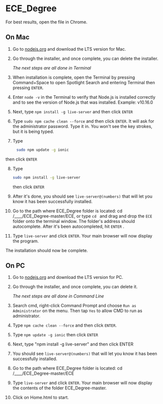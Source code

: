 # ECE_Degree

For best results, open the file in Chrome. 


## On Mac 

1. Go to [nodejs.org](https://nodejs.org/en/) and download the LTS version for Mac. 

2. Go through the installer, and once complete, you can delete the installer.

      *The next steps are all done in Terminal*
      
3. When installation is complete, open the Terminal by pressing Command+Space to open Spotlight Search and entering Terminal then pressing ```ENTER```.

4. Enter ```node -v``` in the Terminal to verify that Node.js is installed correctly and to see the version of Node.js that was installed. Example: v10.16.0

5. Next, type ```npm install -g live-server``` and then click ```ENTER```

6. Type  ```sudo npm cache clean --force``` and then click ```ENTER```. It will ask for the administrator password. Type it in. You won't see the key strokes, but it is being typed. 
     
7. Type
```bash
     sudo npm update -g ionic
```
then click ```ENTER```

 8. Type
    ```bash
    sudo npm install -g live-server
    ```
    then click ```ENTER```

9. After it's done, you should see ```live-server@(numbers)``` that will let you know it has been successfully installed. 

10. Go to the path where ECE_Degree folder is located: cd /____/ECE_Degree-master/ECE, or type ```cd ``` and drag and drop the ```ECE``` folder onto the terminal window. The folder's address should autocomplete. After it's been autocompleted, hit ```ENTER``` . 

11. Type ```live-server``` and click ```ENTER```. Your main browser will now display the program.
     
 The installation should now be complete.     
     
    

## On PC 

1. Go to [nodejs.org](https://nodejs.org/en/) and download the LTS version for PC. 

2. Go through the installer, and once complete, you can delete it.

      *The next steps are all done in Command Line*

3. Search cmd, right-click Command Prompt and choose ```Run as Administrator``` on the menu. Then tap ```Yes``` to allow CMD to run as administrator.
      
 4. Type ```npm cache clean --force``` and then click ```ENTER```.
     
5. Type ```npm update -g ionic``` then click ```ENTER```     
      
6. Next, type "npm install -g live-server" and then click ENTER

7. You should see ```live-server@(numbers)``` that will let you know it has been successfully installed. 

8. Go to the path where ECE_Degree folder is located: cd /____/ECE_Degree-master/ECE

9. Type ```live-server``` and click ```ENTER```. Your main browser will now display the contents of the folder ECE_Degree-master.

10. Click on Home.html to start.
